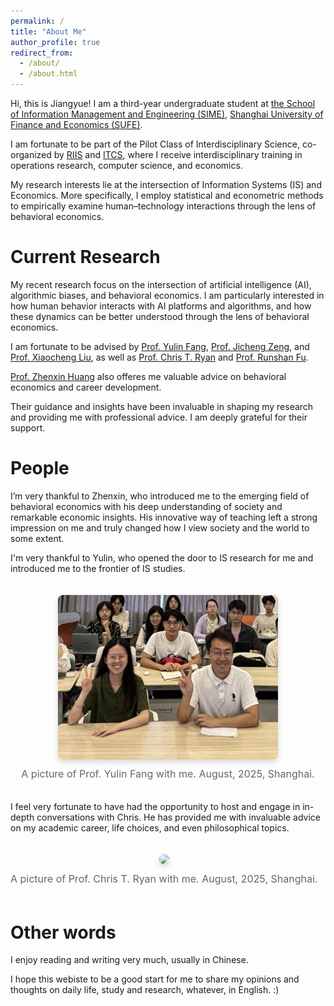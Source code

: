 ```yaml
---
permalink: /
title: "About Me"
author_profile: true
redirect_from: 
  - /about/
  - /about.html
---
```

<p>
  Hi, this is Jiangyue! I am a third-year undergraduate student at 
  <a href="https://sime.sufe.edu.cn/" target="_blank" rel="noopener">the School of Information Management and Engineering (SIME)</a>, 
  <a href="https://www.sufe.edu.cn/" target="_blank" rel="noopener">Shanghai University of Finance and Economics (SUFE)</a>.
</p>

<p>
  I am fortunate to be part of the Pilot Class of Interdisciplinary Science, co-organized by 
  <a href="https://riis.sufe.edu.cn/jxChinese/" target="_blank" rel="noopener">RIIS</a> and 
  <a href="https://itcs.sufe.edu.cn/" target="_blank" rel="noopener">ITCS</a>, where I receive interdisciplinary training in operations research, computer science, and economics.
</p>

<p>
  My research interests lie at the intersection of Information Systems (IS) and Economics. More specifically, I employ statistical and econometric methods to empirically examine human–technology interactions through the lens of behavioral economics.
</p>


Current Research
================

<p>
  My recent research focus on the intersection of artificial intelligence (AI), algorithmic biases, and behavioral economics. 
  I am particularly interested in how human behavior interacts with AI platforms and algorithms, and how these dynamics can be better understood through the lens of behavioral economics.
</p>

<p>
  I am fortunate to be advised by  
  <a href="https://www.hkubs.hku.hk/people/yulin-fang/" target="_blank">Prof. Yulin Fang</a>, 
  <a href="https://scholars.hkbu.edu.hk/en/persons/JICHENGZENG" target="_blank">Prof. Jicheng Zeng</a>, and 
  <a href="http://sem.bjtu.edu.cn/show-594-298.html" target="_blank">Prof. Xiaocheng Liu</a>, 
  as well as 
  <a href="https://christopher-thomas-ryan.github.io/" target="_blank">Prof. Chris T. Ryan</a> and 
  <a href="https://runshanfu.com/" target="_blank">Prof. Runshan Fu</a>.
</p>

<p>
	<a href="https://econen.sufe.edu.cn/69/2f/c6876a92463/page.htm" target="_blank">Prof. Zhenxin Huang</a> also offeres me valuable advice on behavioral economics and career development.
<p>

<p>
  Their guidance and insights have been invaluable in shaping my research and providing me with professional advice. 
  I am deeply grateful for their support.
</p>

People
================
I’m very thankful to Zhenxin, who introduced me to the emerging field of behavioral economics with his deep understanding of society and remarkable economic insights.
His innovative way of teaching left a strong impression on me and truly changed how I view society and the world to some extent.

I'm very thankful to Yulin, who opened the door to IS research for me and introduced me to the frontier of IS studies.
<figure style="display: inline-block; margin: 20px auto; text-align: center;">
  <img src="/images/yulin.jpg" style="max-width: 70%; border-radius: 8px; box-shadow: 0 4px 10px rgba(0,0,0,0.15);" />
  <figcaption style="margin-top: 10px; font-size: 16px; color: #666;">
    A picture of Prof. Yulin Fang with me. August, 2025, Shanghai.
  </figcaption>
</figure>

I feel very fortunate to have had the opportunity to host and engage in in-depth conversations with Chris. He has provided me with invaluable advice on my academic career, life choices, and even philosophical topics.
<figure style="display: inline-block; margin: 20px auto; text-align: center;">
  <img src="/images/chris.jpg" style="max-width: 70%; border-radius: 8px; box-shadow: 0 4px 10px rgba(0,0,0,0.15);" />
  <figcaption style="margin-top: 10px; font-size: 16px; color: #666;">
    A picture of Prof. Chris T. Ryan with me. August, 2025, Shanghai.
  </figcaption>
</figure>


Other words
================

I enjoy reading and writing very much, usually in Chinese.

I hope this webiste to be a good start for me to share my opinions and thoughts on daily life, study and research, whatever, in English. :)
